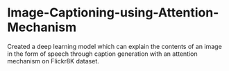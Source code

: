 # Image-Captioning-using-Attention-Mechanism
Created a deep learning model which can explain the contents of an image in the form of speech through caption generation with an attention mechanism on Flickr8K dataset.
